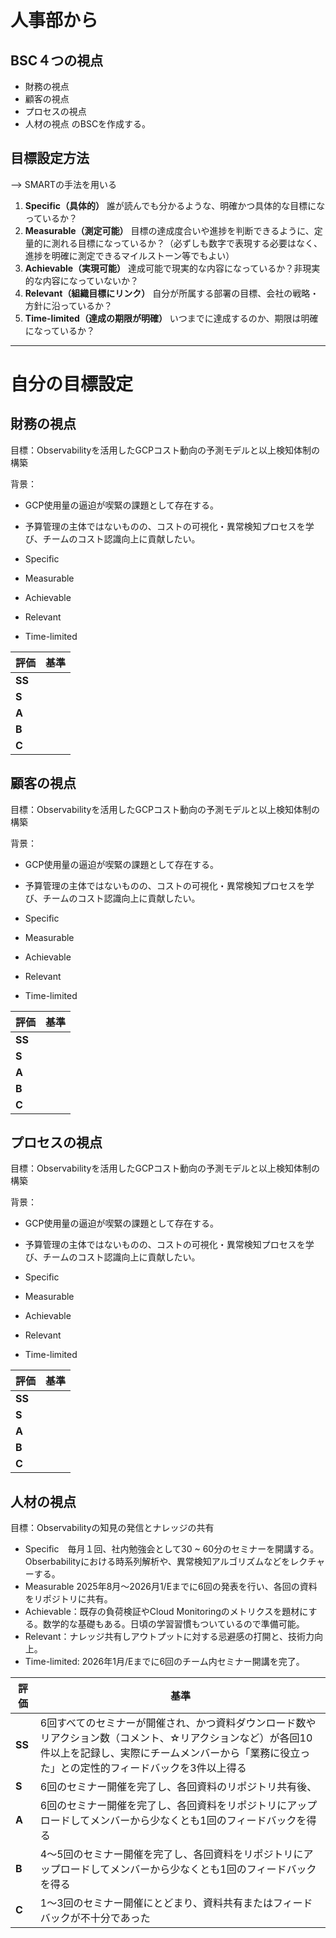 # 人事部から
## BSC４つの視点
- 財務の視点
- 顧客の視点
- プロセスの視点
- 人材の視点
のBSCを作成する。

## 目標設定方法
--> SMARTの手法を用いる

1. **Specific（具体的）**
    誰が読んでも分かるような、明確かつ具体的な目標になっているか？
2. **Measurable（測定可能）**
    目標の達成度合いや進捗を判断できるように、定量的に測れる目標になっているか？（必ずしも数字で表現する必要はなく、進捗を明確に測定できるマイルストーン等でもよい）
3. **Achievable（実現可能）**
    達成可能で現実的な内容になっているか？非現実的な内容になっていないか？
4. **Relevant（組織目標にリンク）**
    自分が所属する部署の目標、会社の戦略・方針に沿っているか？
5. **Time-limited（達成の期限が明確）**
    いつまでに達成するのか、期限は明確になっているか？

---
# 自分の目標設定

## 財務の視点

目標：Observabilityを活用したGCPコスト動向の予測モデルと以上検知体制の構築

背景：
- GCP使用量の逼迫が喫緊の課題として存在する。
- 予算管理の主体ではないものの、コストの可視化・異常検知プロセスを学び、チームのコスト認識向上に貢献したい。

- Specific
- Measurable
- Achievable
- Relevant
- Time-limited

| 評価     | 基準  |
| ------ | --- |
| **SS** |     |
| **S**  |     |
| **A**  |     |
| **B**  |     |
| **C**  |     |

## 顧客の視点

目標：Observabilityを活用したGCPコスト動向の予測モデルと以上検知体制の構築

背景：
- GCP使用量の逼迫が喫緊の課題として存在する。
- 予算管理の主体ではないものの、コストの可視化・異常検知プロセスを学び、チームのコスト認識向上に貢献したい。

- Specific
- Measurable
- Achievable
- Relevant
- Time-limited

| 評価     | 基準  |
| ------ | --- |
| **SS** |     |
| **S**  |     |
| **A**  |     |
| **B**  |     |
| **C**  |     |


## プロセスの視点

目標：Observabilityを活用したGCPコスト動向の予測モデルと以上検知体制の構築

背景：
- GCP使用量の逼迫が喫緊の課題として存在する。
- 予算管理の主体ではないものの、コストの可視化・異常検知プロセスを学び、チームのコスト認識向上に貢献したい。

- Specific
- Measurable
- Achievable
- Relevant
- Time-limited

| 評価     | 基準  |
| ------ | --- |
| **SS** |     |
| **S**  |     |
| **A**  |     |
| **B**  |     |
| **C**  |     |


## 人材の視点

目標：Observabilityの知見の発信とナレッジの共有

- Specific　毎月１回、社内勉強会として30 ~ 60分のセミナーを開講する。Obserbabilityにおける時系列解析や、異常検知アルゴリズムなどをレクチャーする。
- Measurable 2025年8月〜2026月1/Eまでに6回の発表を行い、各回の資料をリポジトリに共有。
- Achievable：既存の負荷検証やCloud Monitoringのメトリクスを題材にする。数学的な基礎もある。日頃の学習習慣もついているので準備可能。
- Relevant：ナレッジ共有しアウトプットに対する忌避感の打開と、技術力向上。
- Time-limited: 2026年1月/Eまでに6回のチーム内セミナー開講を完了。

| 評価     | 基準                                                                                                       |
| ------ | -------------------------------------------------------------------------------------------------------- |
| **SS** | 6回すべてのセミナーが開催され、かつ資料ダウンロード数やリアクション数（コメント、☆リアクションなど）が各回10件以上を記録し、実際にチームメンバーから「業務に役立った」との定性的フィードバックを3件以上得る |
| **S**  | 6回のセミナー開催を完了し、各回資料のリポジトリ共有後、                                                                             |
| **A**  | 6回のセミナー開催を完了し、各回資料をリポジトリにアップロードしてメンバーから少なくとも1回のフィードバックを得る                                                |
| **B**  | 4〜5回のセミナー開催を完了し、各回資料をリポジトリにアップロードしてメンバーから少なくとも1回のフィードバックを得る                                              |
| **C**  | 1〜3回のセミナー開催にとどまり、資料共有またはフィードバックが不十分であった                                                                  |